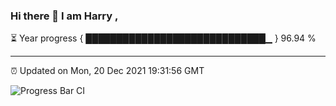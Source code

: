 ### Hi there 👋 I am Harry , 

⏳ Year progress { █████████████████████████████▁ } 96.94 %

---

⏰ Updated on Mon, 20 Dec 2021 19:31:56 GMT

![Progress Bar CI](https://github.com/duykhang68/duykhang68/workflows/Progress%20Bar%20CI/badge.svg)
